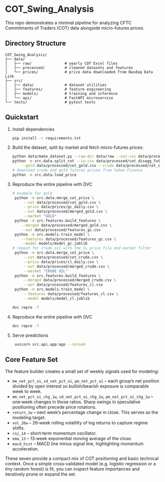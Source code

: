 # COT_Swing_Analysis

This repo demonstrates a minimal pipeline for analyzing CFTC Commitments of Traders (COT) data alongside micro-futures prices.

## Directory Structure
```
COT_Swing_Analysis/
├── data/
│   ├── raw/               # yearly COT Excel files
│   ├── processed/         # cleaned datasets and features
│   └── prices/            # price data downloaded from Nasdaq Data Link
├── src/
│   ├── data/              # dataset utilities
│   ├── features/          # feature engineering
│   ├── models/            # training and inference
│   └── api/               # FastAPI microservice
└── tests/                 # pytest tests
```

## Quickstart
1. Install dependencies
   ```bash
   pip install -r requirements.txt
   ```
2. Build the dataset, split by market and fetch micro-futures prices:
   ```bash
   python data/make_dataset.py --raw-dir data/raw --out-csv data/processed/cot_disagg_futures_2016_2025.csv
   python -m src.data.split_cot --in-csv data/processed/cot_disagg_futures_gold_crude_2016_2025.csv \
       --gold data/processed/cot_gold.csv --crude data/processed/cot_crude.csv
   # download crude and gold futures prices from Yahoo Finance
   python -m src.data.load_price
   ```
3. Reproduce the entire pipeline with DVC
   ```bash
   # example for gold
    python -m src.data.merge_cot_price \
        --cot data/processed/cot_gold.csv \
        --price data/prices/gc_daily.csv \
        --out data/processed/merged_gold.csv \
        --market "GOLD"
    python -m src.features.build_features \
       --merged data/processed/merged_gold.csv \
       --out data/processed/features_gc.csv
    python -m src.models.train_model \
       --features data/processed/features_gc.csv \
       --model models/model_gc.joblib
   # repeat for crude oil with the CL price file and market filter
    python -m src.data.merge_cot_price \
        --cot data/processed/cot_crude.csv \
        --price data/prices/cl_daily.csv \
        --out data/processed/merged_crude.csv \
        --market "CRUDE OIL"
    python -m src.features.build_features \
        --merged data/processed/merged_crude.csv \
        --out data/processed/features_cl.csv
    python -m src.models.train_model \
        --features data/processed/features_cl.csv \
        --model models/model_cl.joblib

   dvc repro -f

   ```
4. Reproduce the entire pipeline with DVC
   ```bash
   dvc repro -f
   ```
5. Serve predictions
   ```bash
    uvicorn src.api.app:app --reload
    ```

## Core Feature Set

The feature builder creates a small set of weekly signals used for modeling:

- `mm_net_pct_oi`, `sd_net_pct_oi`, `pm_net_pct_oi` – each group’s net position
  divided by open interest so bullish/bearish exposure is comparable week to
  week.
- `mm_net_pct_oi_chg_1w`, `sd_net_pct_oi_chg_1w`, `pm_net_pct_oi_chg_1w` –
  one‑week changes in those ratios. Sharp swings in speculative positioning often
  precede price rotations.
- `return_1w` – next week’s percentage change in close. This serves as the
  modeling target.
- `vol_26w` – 26‑week rolling volatility of log returns to capture regime
  shifts.
- `rsi_14` – short‑term momentum oscillator.
- `ema_13` – 13‑week exponential moving average of the close.
- `macd_hist` – MACD line minus signal line, highlighting momentum
  acceleration.

These seven provide a compact mix of COT positioning and basic technical
context. Once a simple cross‑validated model (e.g. logistic regression or a tiny
random forest) is fit, you can inspect feature importances and iteratively prune
or expand the set.
